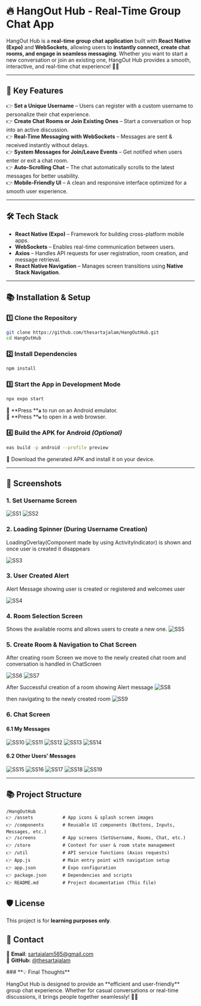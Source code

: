 # 🔥 HangOut Hub - Real-Time Group Chat App

HangOut Hub is a **real-time group chat application** built with **React Native (Expo)** and **WebSockets**, allowing users to **instantly connect, create chat rooms, and engage in seamless messaging**. Whether you want to start a new conversation or join an existing one, HangOut Hub provides a smooth, interactive, and real-time chat experience! 💬✨

---

## 🚀 **Key Features**

👉 **Set a Unique Username** – Users can register with a custom username to personalize their chat experience.\
👉 **Create Chat Rooms or Join Existing Ones** – Start a conversation or hop into an active discussion.\
👉 **Real-Time Messaging with WebSockets** – Messages are sent & received instantly without delays.\
👉 **System Messages for Join/Leave Events** – Get notified when users enter or exit a chat room.\
👉 **Auto-Scrolling Chat** – The chat automatically scrolls to the latest messages for better usability.\
👉 **Mobile-Friendly UI** – A clean and responsive interface optimized for a smooth user experience.

---

## 🛠 **Tech Stack**

- **React Native (Expo)** – Framework for building cross-platform mobile apps.
- **WebSockets** – Enables real-time communication between users.
- **Axios** – Handles API requests for user registration, room creation, and message retrieval.
- **React Native Navigation** – Manages screen transitions using **Native Stack Navigation**.

---

## 📚 **Installation & Setup**

### 1️⃣ **Clone the Repository**

```sh
git clone https://github.com/thesartajalam/HangOutHub.git  
cd HangOutHub  
```

### 2️⃣ **Install Dependencies**

```sh
npm install  
```

### 3️⃣ **Start the App in Development Mode**

```sh
npx expo start  
```

🔹 **Press ****`a`** to run on an Android emulator.\
🔹 **Press ****`w`** to open in a web browser.

### 4️⃣ **Build the APK for Android** *(Optional)*

```sh
eas build -p android --profile preview  
```

🔹 Download the generated APK and install it on your device.

---

## 📸 **Screenshots**

### **1. Set Username Screen**
![SS1](https://github.com/user-attachments/assets/aaf42919-bf71-4b68-a11c-78226e583d14)
![SS2](https://github.com/user-attachments/assets/ce93c3c4-dffa-41f6-aa66-8b949de8fbe0)


### **2. Loading Spinner (During Username Creation)**
LoadingOverlay(Component made by using ActivityIndicator) is shown and once user is created it disappears 

![SS3](https://github.com/user-attachments/assets/fb9593d8-78d2-46a4-91d8-dd7d453cc043)


### **3. User Created Alert**
Alert Message showing user is created or registered and welcomes user 

![SS4](https://github.com/user-attachments/assets/1ff19284-eab1-4d91-aea3-c642da6dd48c)


### **4. Room Selection Screen**

Shows the available rooms and allows users to create a new one.
![SS5](https://github.com/user-attachments/assets/113a0b1d-3a79-441c-983a-d14a019e8ba3)



### **5. Create Room & Navigation to Chat Screen**

After creating room Screen we move to the newly created chat room and conversation is handled in ChatScreen

![SS6](https://github.com/user-attachments/assets/26d6a083-2554-4646-9913-4ef68c90bca5)
![SS7](https://github.com/user-attachments/assets/cd1a67fa-8b89-4b34-90a3-7c13c6bb12d8)

After Successful creation of a room showing Alert message
![SS8](https://github.com/user-attachments/assets/ef45ffbb-44b6-492b-95d9-bdd39eca020d)

then navigating to the newly created room
![SS9](https://github.com/user-attachments/assets/e47a3910-2497-4f5b-9d00-372b1e25833c)



### **6. Chat Screen**

#### **6.1 My Messages**

![SS10](https://github.com/user-attachments/assets/e9d5aeb2-88e3-461a-81e3-4885e251393c)
![SS11](https://github.com/user-attachments/assets/85863d2e-2e2e-4bc5-a3e4-49b05708bfa8)
![SS12](https://github.com/user-attachments/assets/c477d3b1-97b3-4685-8e02-441308cd15db)
![SS13](https://github.com/user-attachments/assets/59bfc258-8dd0-4f26-b72a-04fe78122267)
![SS14](https://github.com/user-attachments/assets/11223c14-a2c6-4373-b493-fca9d082984b)


#### **6.2 Other Users' Messages**

![SS15](https://github.com/user-attachments/assets/aaf2b04f-fd96-4e55-9628-82394e8d7058)
![SS16](https://github.com/user-attachments/assets/510912b4-23e1-48a5-9411-975e13993eb2)
![SS17](https://github.com/user-attachments/assets/411138ff-ed05-40c3-9792-9e3969c428a7)
![SS18](https://github.com/user-attachments/assets/5dc5e17c-f6a3-4908-844b-862a9c78ad9b)
![SS19](https://github.com/user-attachments/assets/0ba30b5c-48e0-49a3-b3c1-f457ffb0e3c8)


---

## 📚 **Project Structure**

```
/HangOutHub  
👉 /assets           # App icons & splash screen images  
👉 /components       # Reusable UI components (Buttons, Inputs, Messages, etc.)  
👉 /screens          # App screens (SetUsername, Rooms, Chat, etc.)  
👉 /store            # Context for user & room state management  
👉 /util             # API service functions (Axios requests)  
👉 App.js            # Main entry point with navigation setup  
👉 app.json          # Expo configuration  
👉 package.json      # Dependencies and scripts  
👉 README.md         # Project documentation (This file)  
```

## 🛡 **License**

This project is for **learning purposes only**.

## 📩 **Contact**

📧 **Email**: [sartajalam565@gmail.com](mailto\:sartajalam565@gmail.com)\
📎 **GitHub:** [@thesartajalam](https://github.com/thesartajalam)

\### \*\*💡 Final Thoughts\*\* &#x20;

HangOut Hub is designed to provide an \*\*efficient and user-friendly\*\* group chat experience. Whether for casual conversations or real-time discussions, it brings people together seamlessly! 🚀🔥 &#x20;
